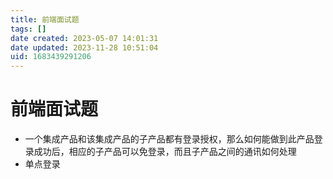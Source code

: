 ```yaml
---
title: 前端面试题
tags: []
date created: 2023-05-07 14:01:31
date updated: 2023-11-28 10:51:04
uid: 1683439291206
---
```


# 前端面试题

- 一个集成产品和该集成产品的子产品都有登录授权，那么如何能做到此产品登录成功后，相应的子产品可以免登录，而且子产品之间的通讯如何处理
- 单点登录
